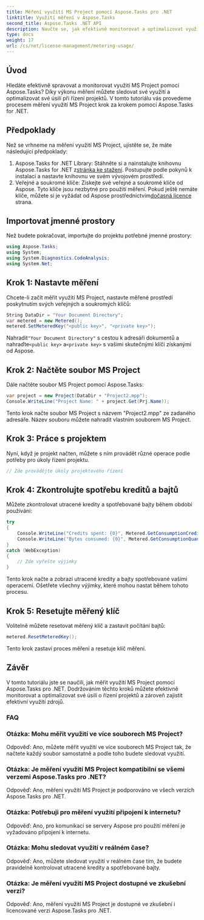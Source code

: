 ```yaml
---
title: Měření využití MS Project pomocí Aspose.Tasks pro .NET
linktitle: Využití měření v Aspose.Tasks
second_title: Aspose.Tasks .NET API
description: Naučte se, jak efektivně monitorovat a optimalizovat využití MS Project pomocí Aspose.Tasks pro .NET. Průvodce krok za krokem pro efektivní řízení projektů.
type: docs
weight: 17
url: /cs/net/license-management/metering-usage/
---
```

## Úvod
Hledáte efektivně spravovat a monitorovat využití MS Project pomocí Aspose.Tasks? Díky výkonu měření můžete sledovat své využití a optimalizovat své úsilí při řízení projektů. V tomto tutoriálu vás provedeme procesem měření využití MS Project krok za krokem pomocí Aspose.Tasks for .NET.
## Předpoklady
Než se vrhneme na měření využití MS Project, ujistěte se, že máte následující předpoklady:
1.  Aspose.Tasks for .NET Library: Stáhněte si a nainstalujte knihovnu Aspose.Tasks for .NET z[stránka ke stažení](https://releases.aspose.com/tasks/net/). Postupujte podle pokynů k instalaci a nastavte knihovnu ve svém vývojovém prostředí.
2.  Veřejné a soukromé klíče: Získejte své veřejné a soukromé klíče od Aspose. Tyto klíče jsou nezbytné pro použití měření. Pokud ještě nemáte klíče, můžete si je vyžádat od Aspose prostřednictvím[dočasná licence](https://purchase.aspose.com/temporary-license/) strana.

## Importovat jmenné prostory
Než budete pokračovat, importujte do projektu potřebné jmenné prostory:
```csharp
using Aspose.Tasks;
using System;
using System.Diagnostics.CodeAnalysis;
using System.Net;

```
## Krok 1: Nastavte měření
Chcete-li začít měřit využití MS Project, nastavte měřené prostředí poskytnutím svých veřejných a soukromých klíčů:
```csharp
String DataDir = "Your Document Directory";
var metered = new Metered();
metered.SetMeteredKey("<public key>", "<private key>");
```
 Nahradit`"Your Document Directory"` s cestou k adresáři dokumentů a nahraďte`<public key>` a`<private key>` s vašimi skutečnými klíči získanými od Aspose.
## Krok 2: Načtěte soubor MS Project
Dále načtěte soubor MS Project pomocí Aspose.Tasks:
```csharp
var project = new Project(DataDir + "Project2.mpp");
Console.WriteLine("Project Name: " + project.Get(Prj.Name));
```
Tento krok načte soubor MS Project s názvem "Project2.mpp" ze zadaného adresáře. Název souboru můžete nahradit vlastním souborem MS Project.
## Krok 3: Práce s projektem
Nyní, když je projekt načten, můžete s ním provádět různé operace podle potřeby pro úkoly řízení projektu.
```csharp
// Zde provádějte úkoly projektového řízení
```
## Krok 4: Zkontrolujte spotřebu kreditů a bajtů
Můžete zkontrolovat utracené kredity a spotřebované bajty během období používání:
```csharp
try
{
    Console.WriteLine("Credits spent: {0}", Metered.GetConsumptionCredit());
    Console.WriteLine("Bytes consumed: {0}", Metered.GetConsumptionQuantity());
}
catch (WebException)
{
    // Zde vyřešte výjimky
}
```
Tento krok načte a zobrazí utracené kredity a bajty spotřebované vašimi operacemi. Ošetřete všechny výjimky, které mohou nastat během tohoto procesu.
## Krok 5: Resetujte měřený klíč
Volitelně můžete resetovat měřený klíč a zastavit počítání bajtů:
```csharp
metered.ResetMeteredKey();
```
Tento krok zastaví proces měření a resetuje klíč měření.

## Závěr
V tomto tutoriálu jste se naučili, jak měřit využití MS Project pomocí Aspose.Tasks pro .NET. Dodržováním těchto kroků můžete efektivně monitorovat a optimalizovat své úsilí o řízení projektů a zároveň zajistit efektivní využití zdrojů.
### FAQ
### Otázka: Mohu měřit využití ve více souborech MS Project?
Odpověď: Ano, můžete měřit využití ve více souborech MS Project tak, že načtete každý soubor samostatně a podle toho budete sledovat využití.
### Otázka: Je měření využití MS Project kompatibilní se všemi verzemi Aspose.Tasks pro .NET?
Odpověď: Ano, měření využití MS Project je podporováno ve všech verzích Aspose.Tasks pro .NET.
### Otázka: Potřebuji pro měření využití připojení k internetu?
Odpověď: Ano, pro komunikaci se servery Aspose pro použití měření je vyžadováno připojení k internetu.
### Otázka: Mohu sledovat využití v reálném čase?
Odpověď: Ano, můžete sledovat využití v reálném čase tím, že budete pravidelně kontrolovat utracené kredity a spotřebované bajty.
### Otázka: Je měření využití MS Project dostupné ve zkušební verzi?
Odpověď: Ano, měření využití MS Project je dostupné ve zkušební i licencované verzi Aspose.Tasks pro .NET.
